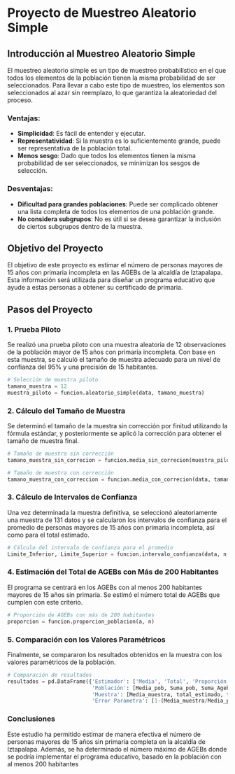 # Proyecto de Muestreo Aleatorio Simple

## Introducción al Muestreo Aleatorio Simple

El muestreo aleatorio simple es un tipo de muestreo probabilístico en el que todos los elementos de la población tienen la misma probabilidad de ser seleccionados. Para llevar a cabo este tipo de muestreo, los elementos son seleccionados al azar sin reemplazo, lo que garantiza la aleatoriedad del proceso.

### Ventajas:
- **Simplicidad**: Es fácil de entender y ejecutar.
- **Representatividad**: Si la muestra es lo suficientemente grande, puede ser representativa de la población total.
- **Menos sesgo**: Dado que todos los elementos tienen la misma probabilidad de ser seleccionados, se minimizan los sesgos de selección.

### Desventajas:
- **Dificultad para grandes poblaciones**: Puede ser complicado obtener una lista completa de todos los elementos de una población grande.
- **No considera subgrupos**: No es útil si se desea garantizar la inclusión de ciertos subgrupos dentro de la muestra.

## Objetivo del Proyecto

El objetivo de este proyecto es estimar el número de personas mayores de 15 años con primaria incompleta en las AGEBs de la alcaldía de Iztapalapa. Esta información será utilizada para diseñar un programa educativo que ayude a estas personas a obtener su certificado de primaria.

## Pasos del Proyecto

### 1. Prueba Piloto

Se realizó una prueba piloto con una muestra aleatoria de 12 observaciones de la población mayor de 15 años con primaria incompleta. Con base en esta muestra, se calculó el tamaño de muestra adecuado para un nivel de confianza del 95% y una precisión de 15 habitantes.

```python
# Selección de muestra piloto
tamano_muestra = 12
muestra_piloto = funcion.aleatorio_simple(data, tamano_muestra)
```

### 2. Cálculo del Tamaño de Muestra
Se determinó el tamaño de la muestra sin corrección por finitud utilizando la fórmula estándar, y posteriormente se aplicó la corrección para obtener el tamaño de muestra final.

```python
# Tamaño de muestra sin corrección
tamano_muestra_sin_correcion = funcion.media_sin_correcion(muestra_piloto, 'Población 15 años y más sin primaria', z=1.96, presicion=15)

# Tamaño de muestra con corrección
tamano_muestra_con_correccion = funcion.media_con_correcion(data, tamano_muestra_sin_correcion)
```

### 3. Cálculo de Intervalos de Confianza
Una vez determinada la muestra definitiva, se seleccionó aleatoriamente una muestra de 131 datos y se calcularon los intervalos de confianza para el promedio de personas mayores de 15 años con primaria incompleta, así como para el total estimado.

```python
# Cálculo del intervalo de confianza para el promedio
Limite_Inferior, Limite_Superior = funcion.intervalo_confianza(data, n, muestra_final['Población 15 años y más sin primaria'], z)
```

### 4. Estimación del Total de AGEBs con Más de 200 Habitantes
El programa se centrará en los AGEBs con al menos 200 habitantes mayores de 15 años sin primaria. Se estimó el número total de AGEBs que cumplen con este criterio.

```python
# Proporción de AGEBs con más de 200 habitantes
proporcion = funcion.proporcion_poblacion(a, n)
```

### 5. Comparación con los Valores Paramétricos
Finalmente, se compararon los resultados obtenidos en la muestra con los valores paramétricos de la población.

```python
# Comparación de resultados
resultados = pd.DataFrame({'Estimador': ['Media', 'Total', 'Proporción'],
                           'Población': [Media_pob, Suma_pob, Suma_Agebs_mayor_200],
                           'Muestra': [Media_muestra, total_estimado, total_estimado_proporcion],
                           'Error Parametra': [1-(Media_muestra/Media_pob), 1-(total_estimado/Suma_pob), 1-(total_estimado_proporcion/Suma_Agebs_mayor_200)]})

```

### Conclusiones
Este estudio ha permitido estimar de manera efectiva el número de personas mayores de 15 años sin primaria completa en la alcaldía de Iztapalapa. Además, se ha determinado el número máximo de AGEBs donde se podría implementar el programa educativo, basado en la población con al menos 200 habitantes


